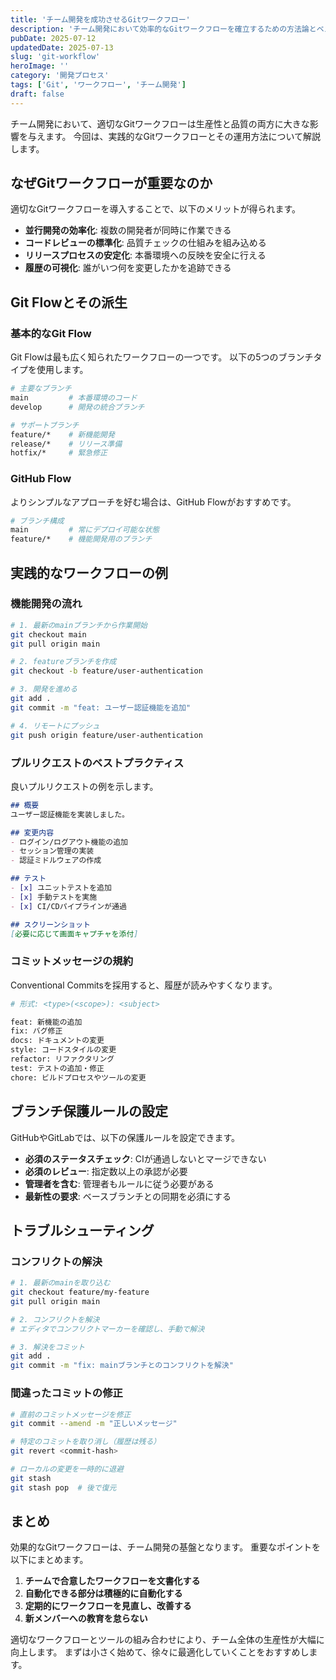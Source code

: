 ```yaml
---
title: 'チーム開発を成功させるGitワークフロー'
description: 'チーム開発において効率的なGitワークフローを確立するための方法論とベストプラクティスを解説します。'
pubDate: 2025-07-12
updatedDate: 2025-07-13
slug: 'git-workflow'
heroImage: ''
category: '開発プロセス'
tags: ['Git', 'ワークフロー', 'チーム開発']
draft: false
---
```


チーム開発において、適切なGitワークフローは生産性と品質の両方に大きな影響を与えます。
今回は、実践的なGitワークフローとその運用方法について解説します。

## なぜGitワークフローが重要なのか

適切なGitワークフローを導入することで、以下のメリットが得られます。

- **並行開発の効率化**: 複数の開発者が同時に作業できる
- **コードレビューの標準化**: 品質チェックの仕組みを組み込める
- **リリースプロセスの安定化**: 本番環境への反映を安全に行える
- **履歴の可視化**: 誰がいつ何を変更したかを追跡できる

## Git Flowとその派生

### 基本的なGit Flow

Git Flowは最も広く知られたワークフローの一つです。
以下の5つのブランチタイプを使用します。

```bash
# 主要なブランチ
main         # 本番環境のコード
develop      # 開発の統合ブランチ

# サポートブランチ
feature/*    # 新機能開発
release/*    # リリース準備
hotfix/*     # 緊急修正
```

### GitHub Flow

よりシンプルなアプローチを好む場合は、GitHub Flowがおすすめです。

```bash
# ブランチ構成
main         # 常にデプロイ可能な状態
feature/*    # 機能開発用のブランチ
```

## 実践的なワークフローの例

### 機能開発の流れ

```bash
# 1. 最新のmainブランチから作業開始
git checkout main
git pull origin main

# 2. featureブランチを作成
git checkout -b feature/user-authentication

# 3. 開発を進める
git add .
git commit -m "feat: ユーザー認証機能を追加"

# 4. リモートにプッシュ
git push origin feature/user-authentication
```

### プルリクエストのベストプラクティス

良いプルリクエストの例を示します。

```markdown
## 概要
ユーザー認証機能を実装しました。

## 変更内容
- ログイン/ログアウト機能の追加
- セッション管理の実装
- 認証ミドルウェアの作成

## テスト
- [x] ユニットテストを追加
- [x] 手動テストを実施
- [x] CI/CDパイプラインが通過

## スクリーンショット
[必要に応じて画面キャプチャを添付]
```

### コミットメッセージの規約

Conventional Commitsを採用すると、履歴が読みやすくなります。

```bash
# 形式: <type>(<scope>): <subject>

feat: 新機能の追加
fix: バグ修正
docs: ドキュメントの変更
style: コードスタイルの変更
refactor: リファクタリング
test: テストの追加・修正
chore: ビルドプロセスやツールの変更
```

## ブランチ保護ルールの設定

GitHubやGitLabでは、以下の保護ルールを設定できます。

- **必須のステータスチェック**: CIが通過しないとマージできない
- **必須のレビュー**: 指定数以上の承認が必要
- **管理者を含む**: 管理者もルールに従う必要がある
- **最新性の要求**: ベースブランチとの同期を必須にする

## トラブルシューティング

### コンフリクトの解決

```bash
# 1. 最新のmainを取り込む
git checkout feature/my-feature
git pull origin main

# 2. コンフリクトを解決
# エディタでコンフリクトマーカーを確認し、手動で解決

# 3. 解決をコミット
git add .
git commit -m "fix: mainブランチとのコンフリクトを解決"
```

### 間違ったコミットの修正

```bash
# 直前のコミットメッセージを修正
git commit --amend -m "正しいメッセージ"

# 特定のコミットを取り消し（履歴は残る）
git revert <commit-hash>

# ローカルの変更を一時的に退避
git stash
git stash pop  # 後で復元
```

## まとめ

効果的なGitワークフローは、チーム開発の基盤となります。
重要なポイントを以下にまとめます。

1. **チームで合意したワークフローを文書化する**
2. **自動化できる部分は積極的に自動化する**
3. **定期的にワークフローを見直し、改善する**
4. **新メンバーへの教育を怠らない**

適切なワークフローとツールの組み合わせにより、チーム全体の生産性が大幅に向上します。
まずは小さく始めて、徐々に最適化していくことをおすすめします。